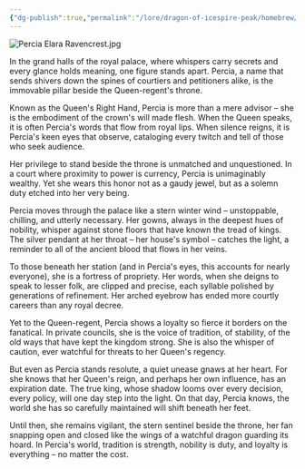 ```yaml
---
{"dg-publish":true,"permalink":"/lore/dragon-of-icespire-peak/homebrew/npcs/cormyr/suzail/percia-elara-ravencrest/"}
---
```


![Percia Elara Ravencrest.jpg](/img/user/Images/Characters/npcs/Cormyr/Suzail/Percia%20Elara%20Ravencrest.jpg)

In the grand halls of the royal palace, where whispers carry secrets and every glance holds meaning, one figure stands apart. Percia, a name that sends shivers down the spines of courtiers and petitioners alike, is the immovable pillar beside the Queen-regent's throne.

Known as the Queen's Right Hand, Percia is more than a mere advisor – she is the embodiment of the crown's will made flesh. When the Queen speaks, it is often Percia's words that flow from royal lips. When silence reigns, it is Percia's keen eyes that observe, cataloging every twitch and tell of those who seek audience.

Her privilege to stand beside the throne is unmatched and unquestioned. In a court where proximity to power is currency, Percia is unimaginably wealthy. Yet she wears this honor not as a gaudy jewel, but as a solemn duty etched into her very being.

Percia moves through the palace like a stern winter wind – unstoppable, chilling, and utterly necessary. Her gowns, always in the deepest hues of nobility, whisper against stone floors that have known the tread of kings. The silver pendant at her throat – her house's symbol – catches the light, a reminder to all of the ancient blood that flows in her veins.

To those beneath her station (and in Percia's eyes, this accounts for nearly everyone), she is a fortress of propriety. Her words, when she deigns to speak to lesser folk, are clipped and precise, each syllable polished by generations of refinement. Her arched eyebrow has ended more courtly careers than any royal decree.

Yet to the Queen-regent, Percia shows a loyalty so fierce it borders on the fanatical. In private councils, she is the voice of tradition, of stability, of the old ways that have kept the kingdom strong. She is also the whisper of caution, ever watchful for threats to her Queen's regency.

But even as Percia stands resolute, a quiet unease gnaws at her heart. For she knows that her Queen's reign, and perhaps her own influence, has an expiration date. The true king, whose shadow looms over every decision, every policy, will one day step into the light. On that day, Percia knows, the world she has so carefully maintained will shift beneath her feet.

Until then, she remains vigilant, the stern sentinel beside the throne, her fan snapping open and closed like the wings of a watchful dragon guarding its hoard. In Percia's world, tradition is strength, nobility is duty, and loyalty is everything – no matter the cost.